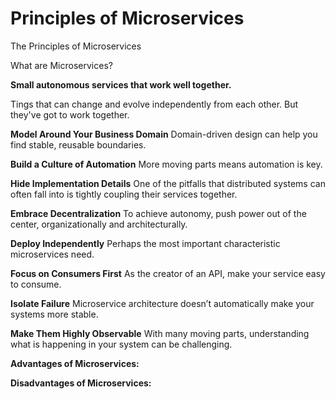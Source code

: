 # Principles of Microservices
The Principles of Microservices

What are Microservices?

**Small autonomous services that work well together.**

Tings that can change and evolve independently from each other. But they've got to work together. 

**Model Around Your Business Domain** Domain-driven design can help you find stable, reusable boundaries.

**Build a Culture of Automation** More moving parts means automation is key.

**Hide Implementation Details** One of the pitfalls that distributed systems can often fall into is tightly coupling their services together.

**Embrace Decentralization** To achieve autonomy, push power out of the center, organizationally and architecturally.

**Deploy Independently** Perhaps the most important characteristic microservices need.

**Focus on Consumers First** As the creator of an API, make your service easy to consume.

**Isolate Failure** Microservice architecture doesn’t automatically make your systems more stable.

**Make Them Highly Observable** With many moving parts, understanding what is happening in your system can be challenging.


**Advantages of Microservices:**


**Disadvantages of Microservices:**

